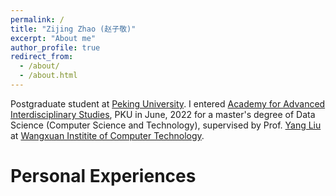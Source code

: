 ```yaml
---
permalink: /
title: "Zijing Zhao (赵子敬)"
excerpt: "About me"
author_profile: true
redirect_from: 
  - /about/
  - /about.html
---
```


Postgraduate student at [Peking University](https://www.pku.edu.cn/). I entered [Academy for Advanced Interdisciplinary Studies](http://www.aais.pku.edu.cn/), PKU in June, 2022 for a master's degree of Data Science (Computer Science and Technology), supervised by Prof. [Yang Liu](http://www.csyangliu.com/) at [Wangxuan Institite of Computer Technology](https://www.icst.pku.edu.cn/).

Personal Experiences
======

